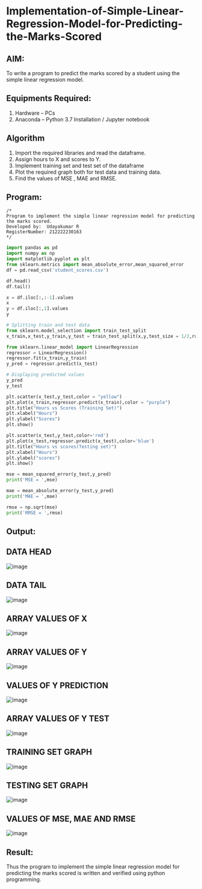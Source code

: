 # Implementation-of-Simple-Linear-Regression-Model-for-Predicting-the-Marks-Scored

## AIM:
To write a program to predict the marks scored by a student using the simple linear regression model.

## Equipments Required:
1. Hardware – PCs
2. Anaconda – Python 3.7 Installation / Jupyter notebook

## Algorithm

1. Import the required libraries and read the dataframe.
2. Assign hours to X and scores to Y.
3. Implement training set and test set of the dataframe
4. Plot the required graph both for test data and training data.
5. Find the values of MSE , MAE and RMSE.

## Program:
```
/*
Program to implement the simple linear regression model for predicting the marks scored.
Developed by:  Udayakumar R
RegisterNumber: 212222230163  
*/
```
```python
import pandas as pd
import numpy as np
import matplotlib.pyplot as plt
from sklearn.metrics import mean_absolute_error,mean_squared_error
df = pd.read_csv('student_scores.csv')

df.head()
df.tail()

x = df.iloc[:,:-1].values
x
y = df.iloc[:,1].values
y

# Splitting train and test data
from sklearn.model_selection import train_test_split
x_train,x_test,y_train,y_test = train_test_split(x,y,test_size = 1/2,random_state = 0)

from sklearn.linear_model import LinearRegression
regressor = LinearRegression()
regressor.fit(x_train,y_train)
y_pred = regressor.predict(x_test)

# Displaying predicted values
y_pred
y_test

plt.scatter(x_test,y_test,color = "yellow")
plt.plot(x_train,regressor.predict(x_train),color = "purple")
plt.title("Hours vs Scores (Training Set)")
plt.xlabel("Hours")
plt.ylabel("Scores")
plt.show()

plt.scatter(x_test,y_test,color='red')
plt.plot(x_test,regressor.predict(x_test),color='blue')
plt.title("Hours vs scores(Testing set)")
plt.xlabel("Hours")
plt.ylabel("scores")
plt.show()

mse = mean_squared_error(y_test,y_pred)
print('MSE = ',mse)

mae = mean_absolute_error(y_test,y_pred)
print('MAE = ',mae)

rmse = np.sqrt(mse)
print('RMSE = ',rmse)
```
## Output:
## DATA HEAD 
![image](https://github.com/R-Udayakumar/Implementation-of-Simple-Linear-Regression-Model-for-Predicting-the-Marks-Scored/assets/118708024/2ea7a4a3-d950-4d86-b9cc-076a8f4dae8f)
## DATA TAIL
![image](https://github.com/R-Udayakumar/Implementation-of-Simple-Linear-Regression-Model-for-Predicting-the-Marks-Scored/assets/118708024/d5af93b5-b09f-4d38-952b-9131ae04a683)
## ARRAY VALUES OF X
![image](https://github.com/R-Udayakumar/Implementation-of-Simple-Linear-Regression-Model-for-Predicting-the-Marks-Scored/assets/118708024/4de5f7f4-59e7-43c9-b280-9ee2d521b82f)
## ARRAY VALUES OF Y
![image](https://github.com/R-Udayakumar/Implementation-of-Simple-Linear-Regression-Model-for-Predicting-the-Marks-Scored/assets/118708024/87e43997-f7d0-4b79-8fcd-60073c70a73c)
## VALUES OF Y PREDICTION
![image](https://github.com/R-Udayakumar/Implementation-of-Simple-Linear-Regression-Model-for-Predicting-the-Marks-Scored/assets/118708024/e0741a3d-c635-4099-be77-e8b0a0a87137)
## ARRAY VALUES OF Y TEST
![image](https://github.com/R-Udayakumar/Implementation-of-Simple-Linear-Regression-Model-for-Predicting-the-Marks-Scored/assets/118708024/e55c8f0c-c1ee-4e5d-bc7c-404e87b26863)
## TRAINING SET GRAPH
![image](https://github.com/R-Udayakumar/Implementation-of-Simple-Linear-Regression-Model-for-Predicting-the-Marks-Scored/assets/118708024/8acd153d-c365-46a1-94aa-862572c6c25c)
## TESTING SET GRAPH
![image](https://github.com/R-Udayakumar/Implementation-of-Simple-Linear-Regression-Model-for-Predicting-the-Marks-Scored/assets/118708024/13fc86d1-3126-4d23-b38e-df9848b26536)
## VALUES OF MSE, MAE AND RMSE
![image](https://github.com/R-Udayakumar/Implementation-of-Simple-Linear-Regression-Model-for-Predicting-the-Marks-Scored/assets/118708024/34d51735-8251-42fc-bf60-74aa0c78902d)

## Result:
Thus the program to implement the simple linear regression model for predicting the marks scored is written and verified using python programming.
